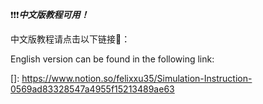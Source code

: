 ❗️❗️❗️***中文版教程可用！***

中文版教程请点击以下链接🔗：

[felixxu35.notion.site]: felixxu35.notion.site	"link"

English version can be found in the following link:

[]: https://www.notion.so/felixxu35/Simulation-Instruction-0569ad83328547a4955f15213489ae63

